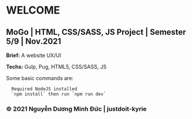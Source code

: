 # WELCOME

## MoGo | HTML, CSS/SASS, JS Project | Semester 5/9 | Nov.2021

**Brief:** A website UX/UI

**Techs:** Gulp, Pug, HTML5, CSS/SASS, JS

Some basic commands are:

```
  Required NodeJS installed
  `npm install` then run `npm run dev`
```

### &copy; 2021 Nguyễn Dương Minh Đức | justdoit-kyrie
